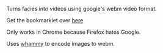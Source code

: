 Turns facies into videos using google's webm video format.

Get the bookmarklet over [here](http://samesake.com/facies2video)

Only works in Chrome because Firefox hates Google.

Uses [whammy](https://github.com/antimatter15/whammy) to encode images to webm.
